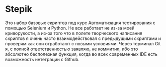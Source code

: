 # Stepik
Это набор базовых скриптов под курс Автоматизация тестирования с помощью Selenium и Python. Не все работает не из-за моей криворукости, а из-за того что в полете творческого написания скриптов я очень часто взаимодействовал с предыдущими скриптами и проверям как они отработают с новыми условиями.
Через терминал Git я, с полной ответственностью заявляю, не коммитил, ибо это абсолютно бесполезная функция, когда во всех современных IDE есть возможность интеграции с Github.

